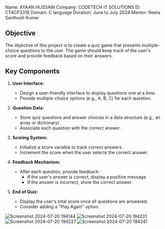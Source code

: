 Name: AYAAN HUSSAIN
Company: CODETECH IT SOLUTIONS
ID: CT4CP3318
Domain: C language
Duration: June to July 2024
Mentor: Neela Santhosh Kumar


## Objective
The objective of this project is to create a quiz game that presents multiple-choice questions to the user. The game should keep track of the user's score and provide feedback based on their answers.

## Key Components
1. **User Interface:**
   - Design a user-friendly interface to display questions one at a time.
   - Provide multiple-choice options (e.g., A, B, C) for each question.

2. **Question Data:**
   - Store quiz questions and answer choices in a data structure (e.g., an array or dictionary).
   - Associate each question with the correct answer.

3. **Scoring System:**
   - Initialize a score variable to track correct answers.
   - Increment the score when the user selects the correct answer.

4. **Feedback Mechanism:**
   - After each question, provide feedback:
     - If the user's answer is correct, display a positive message.
     - If the answer is incorrect, show the correct answer.

5. **End of Quiz:**
   - Display the user's total score once all questions are answered.
   - Consider adding a "Play Again" option.
  
![Screenshot 2024-07-20 194144](https://github.com/user-attachments/assets/696956f5-2086-4f4d-8076-749e9baff940)
![Screenshot 2024-07-20 194201](https://github.com/user-attachments/assets/38035920-c837-4ffc-a8eb-027addefa0ef)
![Screenshot 2024-07-20 194227](https://github.com/user-attachments/assets/b74434d7-849e-4a60-82c5-9d45618603cb)
![Screenshot 2024-07-20 194241](https://github.com/user-attachments/assets/ca0ef839-5659-4930-874e-80497f207be9)
